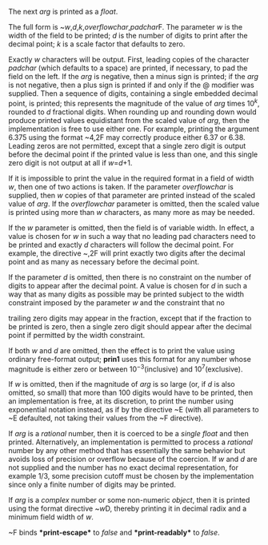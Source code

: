  



The next *arg* is printed as a *float*. 



The full form is &#126;*w*,*d*,*k*,*overflowchar*,*padchar*F. The parameter *w* is the width of the field to be printed; *d* is the number of digits to print after the decimal point; *k* is a scale factor that defaults to zero. 



Exactly <i>w</i> characters will be output. First, leading copies of the character <i>padchar</i> (which defaults to a space) are printed, if necessary, to pad the field on the left. If the <i>arg</i> is negative, then a minus sign is printed; if the <i>arg</i> is not negative, then a plus sign is printed if and only if the @ modifier was supplied. Then a sequence of digits, containing a single embedded decimal point, is printed; this represents the magnitude of the value of <i>arg</i> times 10<i><sup>k</sup></i>, rounded to <i>d</i> fractional digits. When rounding up and rounding down would produce printed values equidistant from the scaled value of <i>arg</i>, then the implementation is free to use either one. For example, printing the argument 6.375 using the format &#126;4,2F may correctly produce either 6.37 or 6.38. Leading zeros are not permitted, except that a single zero digit is output before the decimal point if the printed value is less than one, and this single zero digit is not output at all if <i>w</i>=<i>d</i>+1. 



If it is impossible to print the value in the required format in a field of width *w*, then one of two actions is taken. If the parameter *overflowchar* is supplied, then *w* copies of that parameter are printed instead of the scaled value of *arg*. If the *overflowchar* parameter is omitted, then the scaled value is printed using more than *w* characters, as many more as may be needed. 



If the *w* parameter is omitted, then the field is of variable width. In effect, a value is chosen for *w* in such a way that no leading pad characters need to be printed and exactly *d* characters will follow the decimal point. For example, the directive &#126;,2F will print exactly two digits after the decimal point and as many as necessary before the decimal point. 







 



 



If the parameter *d* is omitted, then there is no constraint on the number of digits to appear after the decimal point. A value is chosen for *d* in such a way that as many digits as possible may be printed subject to the width constraint imposed by the parameter *w* and the constraint that no 



trailing zero digits may appear in the fraction, except that if the fraction to be printed is zero, then a single zero digit should appear after the decimal point if permitted by the width constraint. 



If both <i>w</i> and <i>d</i> are omitted, then the effect is to print the value using ordinary free-format output; **prin1** uses this format for any number whose magnitude is either zero or between 10<sup><i>−</i>3</sup>(inclusive) and 10<sup>7</sup>(exclusive). 



If *w* is omitted, then if the magnitude of *arg* is so large (or, if *d* is also omitted, so small) that more than 100 digits would have to be printed, then an implementation is free, at its discretion, to print the number using exponential notation instead, as if by the directive &#126;E (with all parameters to &#126;E defaulted, not taking their values from the &#126;F directive). 



If *arg* is a *rational* number, then it is coerced to be a *single float* and then printed. Alternatively, an implementation is permitted to process a *rational* number by any other method that has essentially the same behavior but avoids loss of precision or overflow because of the coercion. If *w* and *d* are not supplied and the number has no exact decimal representation, for example 1/3, some precision cutoff must be chosen by the implementation since only a finite number of digits may be printed. 



If *arg* is a *complex* number or some non-numeric *object*, then it is printed using the format directive &#126;*w*D, thereby printing it in decimal radix and a minimum field width of *w*. 



&#126;F binds **\*print-escape\*** to *false* and **\*print-readably\*** to *false*. 



